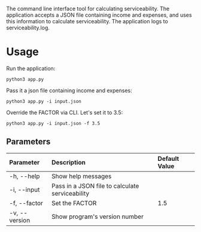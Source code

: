 The command line interface tool for calculating serviceability. The application accepts a JSON file containing income and expenses, and uses this information to calculate serviceability. The application logs to serviceability.log.

# Usage

Run the application:

`python3 app.py`

Pass it a json file containing income and expenses:

`python3 app.py -i input.json`

Override the FACTOR via CLI. Let's set it to 3.5:

`python3 app.py -i input.json -f 3.5`

## Parameters

| Parameter | Description | Default Value  |
| :------------- | :------------------ | :-- |
| -h, --help    | Show help messages |     |
| -i, --input  | Pass in a JSON file to calculate serviceability |   |
| -f, --factor | Set the FACTOR | 1.5 |
| -v, --version | Show program's version number |   |

